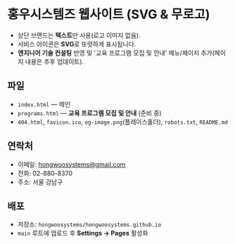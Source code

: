 # 홍우시스템즈 웹사이트 (SVG & 무로고)

- 상단 브랜드는 **텍스트**만 사용(로고 이미지 없음).
- 서비스 아이콘은 **SVG**로 또렷하게 표시됩니다.
- **엔지니어 기술 컨설팅** 반영 및 '교육 프로그램 모집 및 안내' 메뉴/페이지 추가(페이지 내용은 추후 업데이트).

## 파일
- `index.html` — 메인
- `programs.html` — **교육 프로그램 모집 및 안내** (준비 중)
- `404.html`, `favicon.ico`, `og-image.png`(플레이스홀더), `robots.txt`, `README.md`

## 연락처
- 이메일: hongwoosystems@gmail.com
- 전화: 02-880-8370
- 주소: 서울 강남구

## 배포
- 저장소: `hongwoosystems/hongwoosystems.github.io`
- `main` 루트에 업로드 후 **Settings → Pages** 활성화
